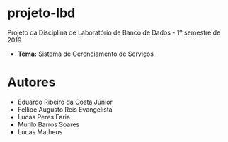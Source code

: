 # projeto-lbd
Projeto da Disciplina de Laboratório de Banco de Dados - 1º semestre de 2019
- **Tema:** Sistema de Gerenciamento de Serviços

# Autores
- Eduardo Ribeiro da Costa Júnior
- Fellipe Augusto Reis Evangelista
- Lucas Peres Faria
- Murilo Barros Soares
- Lucas Matheus
